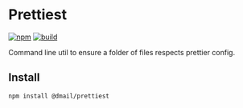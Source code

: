 # Prettiest

[![npm](https://badge.fury.io/js/%40dmail%2Fprettiest.svg)](https://badge.fury.io/js/%40dmail%2Fprettiest)
[![build](https://travis-ci.org/dmail/prettiest.svg?branch=master)](http://travis-ci.org/dmail/prettiest)

Command line util to ensure a folder of files respects prettier config.

## Install

`npm install @dmail/prettiest`
